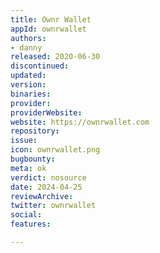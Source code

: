 ```yaml
---
title: Ownr Wallet
appId: ownrwallet
authors:
- danny
released: 2020-06-30
discontinued: 
updated: 
version: 
binaries: 
provider: 
providerWebsite: 
website: https://ownrwallet.com
repository: 
issue: 
icon: ownrwallet.png
bugbounty: 
meta: ok
verdict: nosource
date: 2024-04-25
reviewArchive: 
twitter: ownrwallet
social: 
features: 

---
```


